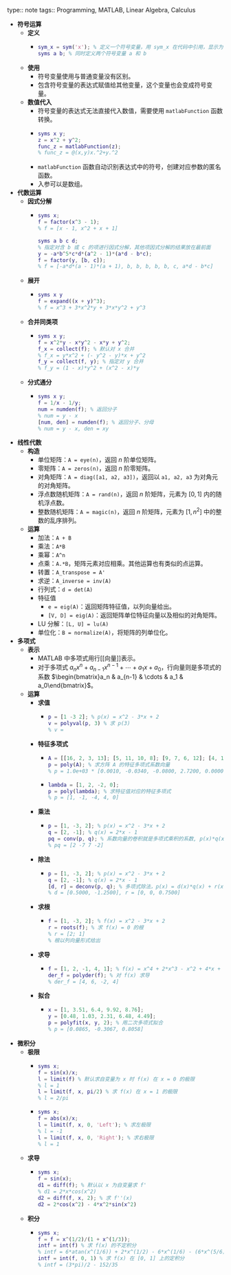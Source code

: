 type:: note
tags:: Programming, MATLAB, Linear Algebra, Calculus

- **符号运算**
	- **定义**
		- ```matlab
		  sym_x = sym('x'); % 定义一个符号变量，用 sym_x 在代码中引用，显示为 x
		  syms a b; % 同时定义两个符号变量 a 和 b
		  ```
	- **使用**
		- 符号变量使用与普通变量没有区别。
		- 包含符号变量的表达式赋值给其他变量，这个变量也会变成符号变量。
	- **数值代入**
		- 符号变量的表达式无法直接代入数值，需要使用 `matlabFunction` 函数转换。
		- ```matlab
		  syms x y;
		  z = x^2 + y^2;
		  func_z = matlabFunction(z);
		  % func_z = @(x,y)x.^2+y.^2
		  ```
		- `matlabFunction` 函数自动识别表达式中的符号，创建对应参数的匿名函数。
		- 入参可以是数组。
- **代数运算**
	- **因式分解**
		- ```matlab
		  syms x;
		  f = factor(x^3 - 1);
		  % f = [x - 1, x^2 + x + 1]
		  ```
		  ```matlab
		  syms a b c d;
		  % 指定对含 b 或 c 的项进行因式分解，其他项因式分解的结果放在最前面
		  y = -a*b^5*c*d*(a^2 - 1)*(a*d - b*c);
		  f = factor(y, [b, c]);
		  % f = [-a*d*(a - 1)*(a + 1), b, b, b, b, b, c, a*d - b*c]
		  ```
	- **展开**
		- ```matlab
		  syms x y
		  f = expand((x + y)^3);
		  % f = x^3 + 3*x^2*y + 3*x*y^2 + y^3
		  ```
	- **合并同类项**
		- ```matlab
		  syms x y;
		  f = x^2*y - x*y^2 - x*y + y^2;
		  f_x = collect(f); % 默认对 x 合并
		  % f_x = y*x^2 + (- y^2 - y)*x + y^2
		  f_y = collect(f, y); % 指定对 y 合并
		  % f_y = (1 - x)*y^2 + (x^2 - x)*y
		  ```
	- **分式通分**
		- ```matlab
		  syms x y;
		  f = 1/x - 1/y;
		  num = numden(f); % 返回分子
		  % num = y - x
		  [num, den] = numden(f); % 返回分子、分母
		  % num = y - x, den = xy
		  ```
- **线性代数**
	- **构造**
		- 单位矩阵：`A = eye(n)`，返回 $n$ 阶单位矩阵。
		- 零矩阵：`A = zeros(n)`，返回 $n$ 阶零矩阵。
		- 对角矩阵：`A = diag([a1, a2, a3])`，返回以 `a1, a2, a3` 为对角元的对角矩阵。
		- 浮点数随机矩阵：`A = rand(n)`，返回 $n$ 阶矩阵，元素为 $[0,1]$ 内的随机浮点数。
		- 整数随机矩阵：`A = magic(n)`，返回 $n$ 阶矩阵，元素为 $[1,n^2]$ 中的整数的乱序排列。
	- **运算**
		- 加法：`A + B`
		- 乘法：`A*B`
		- 乘幂：`A^n`
		- 点乘：`A.*B`，矩阵元素对应相乘。其他运算也有类似的点运算。
		- 转置：`A_transpose = A'`
		- 求逆：`A_inverse = inv(A)`
		- 行列式：`d = det(A)`
		- 特征值
			- `e = eig(A)`：返回矩阵特征值，以列向量给出。
			- `[V, D] = eig(A)`：返回矩阵单位特征向量以及相似的对角矩阵。
		- LU 分解：`[L, U] = lu(A)`
		- 单位化：`B = normalize(A)`，将矩阵的列单位化。
- **多项式**
	- **表示**
		- MATLAB 中多项式用行[[向量]]表示。
		- 对于多项式 $a_nx^n+a_{n-1}x^{n-1}+\cdots+a_1x+a_0$，行向量则是多项式的系数 $\begin{bmatrix}a_n & a_{n-1} & \cdots & a_1 & a_0\end{bmatrix}$。
	- **运算**
		- **求值**
			- ```matlab
			  p = [1 -3 2]; % p(x) = x^2 - 3*x + 2
			  v = polyval(p, 3) % 求 p(3)
			  % v = 
			  ```
		- **特征多项式**
			- ```matlab
			  A = [[16, 2, 3, 13]; [5, 11, 10, 8]; [9, 7, 6, 12]; [4, 14, 15, 1]]
			  p = poly(A); % 求方阵 A 的特征多项式系数向量
			  % p = 1.0e+03 * [0.0010, -0.0340, -0.0800, 2.7200, 0.0000]
			  ```
			- ```matlab
			  lambda = [1, 2, -2, 0];
			  p = poly(lambda); % 求特征值对应的特征多项式
			  % p = [1, -1, -4, 4, 0]
			  ```
		- **乘法**
			- ```matlab
			  p = [1, -3, 2]; % p(x) = x^2 - 3*x + 2
			  q = [2, -1]; % q(x) = 2*x - 1
			  pq = conv(p, q); % 系数向量的卷积就是多项式乘积的系数, p(x)*q(x) = 2*x^3 - 7*x^2 + 7*x - 2
			  % pq = [2 -7 7 -2]
			  ```
		- **除法**
			- ```matlab
			  p = [1, -3, 2]; % p(x) = x^2 - 3*x + 2
			  q = [2, -1]; % q(x) = 2*x - 1
			  [d, r] = deconv(p, q); % 多项式除法，p(x) = d(x)*q(x) + r(x)
			  % d = [0.5000, -1.2500], r = [0, 0, 0.7500]
			  ```
		- **求根**
			- ```matlab
			  f = [1, -3, 2]; % f(x) = x^2 - 3*x + 2
			  r = roots(f); % 求 f(x) = 0 的根
			  % r = [2; 1]
			  % 根以列向量形式给出
			  ```
		- **求导**
			- ```matlab
			  f = [1, 2, -1, 4, 1]; % f(x) = x^4 + 2*x^3 - x^2 + 4*x + 1
			  der_f = polyder(f); % 对 f(x) 求导
			  % der_f = [4, 6, -2, 4]
			  ```
		- **拟合**
			- ```matlab
			  x = [1, 3.51, 6.4, 9.92, 8.76];
			  y = [0.48, 1.03, 2.31, 6.48, 4.49];
			  p = polyfit(x, y, 2); % 用二次多项式拟合
			  % p = [0.0865, -0.3067, 0.8058]
			  ```
- **微积分**
	- **极限**
		- ```matlab
		  syms x;
		  f = sin(x)/x;
		  l = limit(f) % 默认求自变量为 x 时 f(x) 在 x = 0 的极限
		  % l = 1
		  l = limit(f, x, pi/2) % 求 f(x) 在 x = 1 的极限
		  % l = 2/pi
		  ```
		- ```matlab
		  syms x;
		  f = abs(x)/x;
		  l = limit(f, x, 0, 'Left'); % 求左极限
		  % l = -1
		  l = limit(f, x, 0, 'Right'); % 求右极限
		  % l = 1
		  ```
	- **求导**
		- ```matlab
		  syms x;
		  f = sin(x);
		  d1 = diff(f); % 默认以 x 为自变量求 f'
		  % d1 = 2*x*cos(x^2)
		  d2 = diff(f, x, 2); % 求 f''(x)
		  d2 = 2*cos(x^2) - 4*x^2*sin(x^2)
		  ```
	- **积分**
		- ```matlab
		  syms x;
		  f = f = x^(1/2)/(1 + x^(1/3));
		  intf = int(f) % 求 f(x) 的不定积分
		  % intf = 6*atan(x^(1/6)) + 2*x^(1/2) - 6*x^(1/6) - (6*x^(5/6))/5 + (6*x^(7/6))/7
		  intf = int(f, 0, 1) % 求 f(x) 在 [0, 1] 上的定积分
		  % intf = (3*pi)/2 - 152/35
		  ```